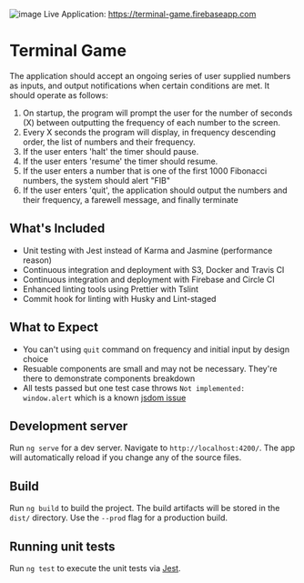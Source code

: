 ![image](https://user-images.githubusercontent.com/19909685/59242321-6fa60600-8c4e-11e9-8d82-6b2fea6fd668.png)
Live Application: https://terminal-game.firebaseapp.com

# Terminal Game

The application should accept an ongoing series of user supplied numbers as inputs, and output notifications when certain conditions are met. It should operate as follows:

1. On startup, the program will prompt the user for the number of seconds (X) between outputting the frequency of each number to the screen.
2. Every X seconds the program will display, in frequency descending order, the list of numbers and their frequency.
3. If the user enters 'halt' the timer should pause.
4. If the user enters 'resume' the timer should resume.
5. If the user enters a number that is one of the first 1000 Fibonacci numbers, the system should alert "FIB"
6. If the user enters 'quit', the application should output the numbers and their frequency, a farewell message, and finally terminate

## What's Included

- Unit testing with Jest instead of Karma and Jasmine (performance reason)
- Continuous integration and deployment with S3, Docker and Travis CI
- Continuous integration and deployment with Firebase and Circle CI
- Enhanced linting tools using Prettier with Tslint
- Commit hook for linting with Husky and Lint-staged

## What to Expect

- You can't using `quit` command on frequency and initial input by design choice
- Resuable components are small and may not be necessary. They're there to demonstrate components breakdown
- All tests passed but one test case throws `Not implemented: window.alert` which is a known [jsdom issue](https://github.com/rstacruz/jsdom-global/issues/25)

## Development server

Run `ng serve` for a dev server. Navigate to `http://localhost:4200/`. The app will automatically reload if you change any of the source files.

## Build

Run `ng build` to build the project. The build artifacts will be stored in the `dist/` directory. Use the `--prod` flag for a production build.

## Running unit tests

Run `ng test` to execute the unit tests via [Jest](https://github.com/facebook/jest).
